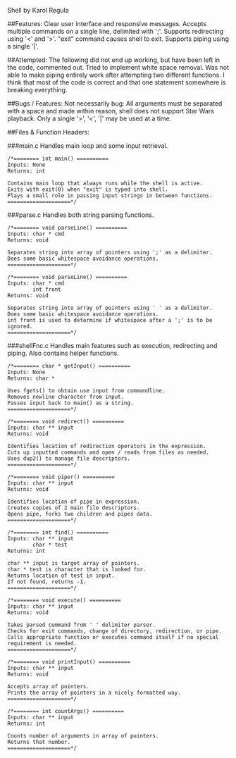 Shell
by Karol Regula

##Features:
	Clear user interface and responsive messages.
	Accepts multiple commands on a single line, delimited with ';'.
	Supports redirecting using '<' and '>'.
	"exit" command causes shell to exit.
	Supports piping using a single '|'.

##Attempted:
	The following did not end up working, but have been left in the code, commented out.
	Tried to implement white space removal.
	Was not able to make piping entirely work after attempting two different functions.
		I think that most of the code is correct and that one statement somewhere is breaking everything.

##Bugs / Features:
	Not necessarily bug: All arguments must be separated with a space and made within reason, shell does not support Star Wars playback.
	Only a single '>', '<', '|' may be used at a time.

##Files & Function Headers:

###main.c
	Handles main loop and some input retrieval.

	/*======== int main() ==========
	Inputs: None
	Returns: int

	Contains main loop that always runs while the shell is active.
	Exits with exit(0) when "exit" is typed into shell.
	Plays a small role in passing input strings in between functions.
	====================*/

###parse.c
	Handles both string parsing functions.

	/*======== void parseLine() ==========
	Inputs: char * cmd
	Returns: void

	Separates string into array of pointers using ';' as a delimiter.
	Does some basic whitespace avoidance operations.
	====================*/

	/*======== void parseLine() ==========
	Inputs: char * cmd
			int front
	Returns: void

	Separates string into array of pointers using ' ' as a delimiter.
	Does some basic whitespace avoidance operations.
	int front is used to determine if whitespace after a ';' is to be ignored.
	====================*/

###shellFnc.c
	Handles main features such as execution, redirecting and piping. Also contains helper functions.

	/*======== char * getInput() ==========
	Inputs: None
	Returns: char *

	Uses fgets() to obtain use input from commandline.
	Removes newline character from input.
	Passes input back to main() as a string.
	====================*/

	/*======== void redirect() ==========
	Inputs: char ** input
	Returns: void

	Identifies location of redirection operators in the expression.
	Cuts up inputted commands and open / reads from files as needed.
	Uses dup2() to manage file descriptors.
	====================*/

	/*======== void piper() ==========
	Inputs: char ** input
	Returns: void

	Identifies location of pipe in expression.
	Creates copies of 2 main file descriptors.
	Opens pipe, forks two children and pipes data.
	====================*/

	/*======== int find() ==========
	Inputs: char ** input
			char * test
	Returns: int

	char ** input is target array of pointers.
	char * test is character that is looked for.
	Returns location of test in input.
	If not found, returns -1.
	====================*/

	/*======== void execute() ==========
	Inputs: char ** input
	Returns: void

	Takes parsed command from ' ' delimiter parser.
	Checks for exit commands, change of directory, redirection, or pipe.
	Calls appropriate function or executes command itself if no special requirement is needed.
	====================*/

	/*======== void printInput() ==========
	Inputs: char ** input
	Returns: void

	Accepts array of pointers.
	Prints the array of pointers in a nicely formatted way.
	====================*/

	/*======== int countArgs() ==========
	Inputs: char ** input
	Returns: int

	Counts number of arguments in array of pointers.
	Returns that number.
	====================*/
